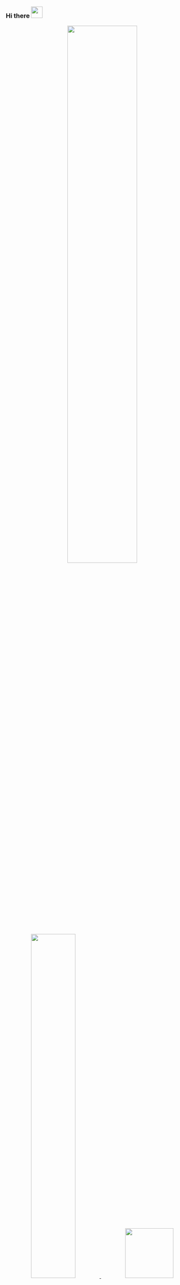### Hi there <img height="30em" src="https://raw.githubusercontent.com/iampavangandhi/iampavangandhi/master/gifs/Hi.gif">

<div align="center">
<img  width="60%" src="https://cdn.dribbble.com/users/322079/screenshots/5054690/media/a59128f13b5e99544a25508531fd1cc7.gif" />
</div>


<div >
<br>

  
</div>
<br>

<div align="center">
  <a href="https://github.com/YgorAlves-max">
  <img width="48%" "height="130em" src="https://github-readme-stats.vercel.app/api?username=YgorAlves-max&show_icons=true&theme=synthwave&include_all_commits=true&count_private=true"/>
  <img width="50%"  height="130em" src="https://github-readme-stats.vercel.app/api/top-langs/?username=YgorAlves-max&layout=compact&langs_count=7&theme=synthwave"/>
</div>

<div> 
  <a href="https://instagram.com/ygaok" target="_blank"><img src="https://img.shields.io/badge/-Instagram-%23E4405F?style=for-the-badge&logo=instagram&logoColor=white" target="_blank"></a>
  <a href = "mailto:ygorpb2@gmail.com"><img src="https://img.shields.io/badge/-Gmail-%23333?style=for-the-badge&logo=gmail&logoColor=white" target="_blank"></a>
  <a href="https://www.linkedin.com/in/ygor-alves-0387081b2/" target="_blank"><img src="https://img.shields.io/badge/-LinkedIn-%230077B5?style=for-the-badge&logo=linkedin&logoColor=white" target="_blank"></a> 
  
![Snake animation](https://github.com/YgorAlves-max/YgorAlves-max/blob/output/github-contribution-grid-snake.svg)
  
</div>


#Competencias técnicas:

 ● Front-end: HTML, CSS, SCSS, JavaScript, TypeScript,React, ReactJs, Angular,Ionic, VueJs, Bootstrap;
 
 ● Back-end: NodeJs, Express, API RestFull;
 
 ● Banco de dados: MongoDB, MySQL;
 
 ● Métologias ágeis: Scrum, Kanban;
 
 ● Versionamento: Git.
 
#Competências Comportamentais:     

● Trabalho em equipe          

● Liderança              

● Automotivação 

● Comunicação efetiva 

● Capacidade de negociação

● Criatividade 

● Adaptabilidade 

● Busca por conhecimentos 

● Bom humor 

● Relacionamento interpessoal 

● Equilíbrio emocional 

● Proatividade 

● Empatia.
